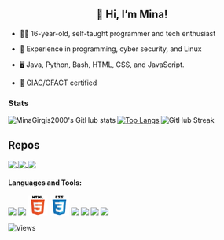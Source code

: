 <h2 align="center">👋 Hi, I’m Mina!</h2>

- 🧑‍💻 16-year-old, self-taught programmer and tech enthusiast

- 🤖 Experience in programming, cyber security, and Linux

- 🖥️ Java, Python, Bash, HTML, CSS, and JavaScript.

- 📜 GIAC/GFACT certified


### Stats
![MinaGirgis2000's GitHub stats](https://github-readme-stats.vercel.app/api/?username=MinaGirgis2000&show_icons=true&theme=radical&hide_border=true&rank_icon=github)
[![Top Langs](https://github-readme-stats.vercel.app/api/top-langs/?username=MinaGirgis2000&theme=radical&hide_border=true&hide=shell,batchfile,ruby)](https://github.com/anuraghazra/github-readme-stats)
![GitHub Streak](https://github-readme-streak-stats.herokuapp.com?user=MinaGirgis2000&theme=radical&hide_border=true)

## Repos

<a href="https://github.com/MinaGirgis2000/GPACalculatorWebsite">
  <img align="center" src="https://github-readme-stats.vercel.app/api/pin/?username=MinaGirgis2000&repo=gpacalculatorwebsite&theme=rose_pine&hide_border=true" />
</a>
<a href="https://github.com/MinaGirgis2000/PyGPACalculator">
  <img align="center" src="https://github-readme-stats.vercel.app/api/pin/?username=MinaGirgis2000&repo=pygpacalculator&theme=rose_pine&hide_border=true" />
</a>
<a href="https://github.com/MinaGirgis2000/CalculatorApp">
  <img align="center" src="https://github-readme-stats.vercel.app/api/pin/?username=MinaGirgis2000&repo=calculatorapp&theme=rose_pine&hide_border=true" />
</a>

#### Languages and Tools:

<a><code><img width=50 src="https://qph.cf2.quoracdn.net/main-qimg-48b7a3d8958565e7aa3ad4dbf2312770"></code></a> <!--Java-->
<a><code><img width=40 src="https://cdn3.iconfinder.com/data/icons/logos-and-brands-adobe/512/267_Python-512.png"/></code></a> <!--Python-->
<a><code><img width=40 src="https://raw.githubusercontent.com/devicons/devicon/master/icons/html5/html5-original-wordmark.svg"/></code></a> <!--HTML-->
<a><code><img width=40 src="https://raw.githubusercontent.com/devicons/devicon/master/icons/css3/css3-original-wordmark.svg" /></code></a> <!--CSS-->
<a><code><img width=40 src="https://raw.githubusercontent.com/shinokada/shinokada/master/assets/javascript.png"></code></a> <!--JavaScript-->
<a><code><img width=40 src="https://cdn.freebiesupply.com/logos/large/2x/visual-studio-code-logo-png-transparent.png"></code></a> <!--VS Code-->
<a><code><img width=40 src="https://www.vectorlogo.zone/logos/git-scm/git-scm-icon.svg"/></code></a> <!--Git-->
<a><code><img width=40 src="https://upload.wikimedia.org/wikipedia/commons/thumb/4/4b/Bash_Logo_Colored.svg/2048px-Bash_Logo_Colored.svg.png"/></code></a> <!--Bash-->
<!--<a><code><img width=40 src="https://raw.githubusercontent.com/shinokada/shinokada/master/assets/php.png"></code></a>--> <!--PHP-->

![Views](https://komarev.com/ghpvc/?username=MinaGirgis2000)
